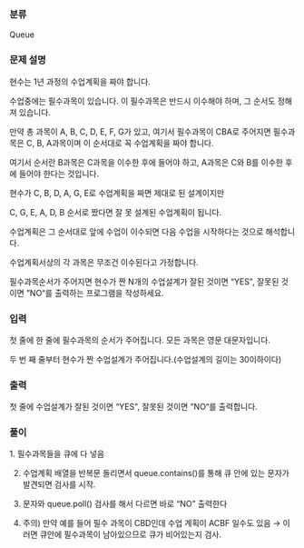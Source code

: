 ### 분류

Queue

### 문제 설명

<p>
현수는 1년 과정의 수업계획을 짜야 합니다.

수업중에는 필수과목이 있습니다. 이 필수과목은 반드시 이수해야 하며, 그 순서도 정해져 있습니다.

만약 총 과목이 A, B, C, D, E, F, G가 있고, 여기서 필수과목이 CBA로 주어지면 필수과목은 C, B, A과목이며 이 순서대로 꼭 수업계획을 짜야 합니다.

여기서 순서란 B과목은 C과목을 이수한 후에 들어야 하고, A과목은 C와 B를 이수한 후에 들어야 한다는 것입니다.

현수가 C, B, D, A, G, E로 수업계획을 짜면 제대로 된 설계이지만

C, G, E, A, D, B 순서로 짰다면 잘 못 설계된 수업계획이 됩니다.

수업계획은 그 순서대로 앞에 수업이 이수되면 다음 수업을 시작하다는 것으로 해석합니다.

수업계획서상의 각 과목은 무조건 이수된다고 가정합니다.

필수과목순서가 주어지면 현수가 짠 N개의 수업설계가 잘된 것이면 “YES", 잘못된 것이면 ”NO“를 출력하는 프로그램을 작성하세요.
</p>


### 입력

 <p>첫 줄에 한 줄에 필수과목의 순서가 주어집니다. 모든 과목은 영문 대문자입니다.

두 번 째 줄부터 현수가 짠 수업설계가 주어집니다.(수업설계의 길이는 30이하이다)</p>

### 출력

 <p>첫 줄에 수업설계가 잘된 것이면 “YES", 잘못된 것이면 ”NO“를 출력합니다.</p>

### 풀이

<p>
1. 필수과목들을 큐에 다 넣음

2. 수업계획 배열을 반복문 돌리면서 queue.contains()를 통해 큐 안에 있는 문자가 발견되면 검사를 시작.

3. 문자와 queue.poll() 검사를 해서 다르면 바로 “NO” 출력한다

4. 주의) 만약 예를 들어 필수 과목이 CBD인데 수업 계획이 ACBF 일수도 있음 → 이러면 큐안에 필수과목이 남아있으므로 큐가 비어있는지 검사.
</p>
